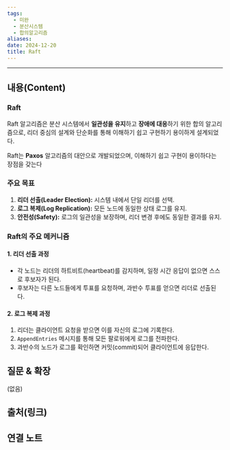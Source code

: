 ```yaml
---
tags:
  - 미완
  - 분산시스템
  - 합의알고리즘
aliases: 
date: 2024-12-20
title: Raft
---
```

---

## 내용(Content)

### Raft

Raft 알고리즘은 분산 시스템에서 **일관성을 유지**하고 **장애에 대응**하기 위한 합의 알고리즘으로, 리더 중심의 설계와 단순화를 통해 이해하기 쉽고 구현하기 용이하게 설계되었다.

Raft는 **Paxos** 알고리즘의 대안으로 개발되었으며, 이해하기 쉽고 구현이 용이하다는 장점을 갖는다


### 주요 목표

1. **리더 선출(Leader Election):** 시스템 내에서 단일 리더를 선택.
2. **로그 복제(Log Replication):** 모든 노드에 동일한 상태 로그를 유지.
3. **안전성(Safety):** 로그의 일관성을 보장하며, 리더 변경 후에도 동일한 결과를 유지.

### Raft의 주요 메커니즘

#### 1. 리더 선출 과정

- 각 노드는 리더의 하트비트(heartbeat)를 감지하며, 일정 시간 응답이 없으면 스스로 후보자가 된다.
- 후보자는 다른 노드들에게 투표를 요청하며, 과반수 투표를 얻으면 리더로 선출된다.

#### 2. 로그 복제 과정

1. 리더는 클라이언트 요청을 받으면 이를 자신의 로그에 기록한다.
2. `AppendEntries` 메시지를 통해 모든 팔로워에게 로그를 전파한다.
3. 과반수의 노드가 로그를 확인하면 커밋(commit)되어 클라이언트에 응답한다.


## 질문 & 확장

(없음)

## 출처(링크)


## 연결 노트










